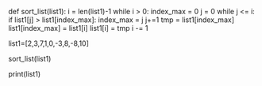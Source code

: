 def sort_list(list1):
	i = len(list1)-1
	while i > 0:
		index_max = 0
		j = 0
		while j <= i:
			if list1[j] > list1[index_max]:
				index_max = j
			j+=1
		tmp = list1[index_max]
		list1[index_max] = list1[i]
		list1[i] = tmp
		i -= 1

list1=[2,3,7,1,0,-3,8,-8,10]

sort_list(list1)

print(list1)
